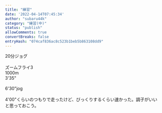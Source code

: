 ```yaml
---
title: "練習"
date: '2022-04-14T07:45:34'
author: "subaru44k"
category: "練習(中)"
status: "publish"
allowComments: true
convertBreaks: false
entryHash: "074caf836ac8c523b1beb5b863108dd9"
---
```

20分ジョグ<br>
<br>
ズームフライ3<br>
1000m<br>
3'35"<br>
<br>
6'30"jog<br>
<br>
4'00"くらいのつもりで走ったけど、びっくりするくらい速かった。調子がいいと思っておこう。
